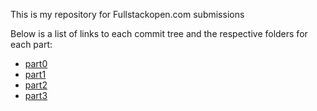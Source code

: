 This is my repository for Fullstackopen.com submissions

Below is a list of links to each commit tree and the respective folders for each part:

- [part0](https://github.com/katonsa/fullstackopen/tree/4e55df5f56b809d93406b20e788324460f7298c9/part0)
- [part1](https://github.com/katonsa/fullstackopen/tree/4e55df5f56b809d93406b20e788324460f7298c9/part1)
- [part2](https://github.com/katonsa/fullstackopen/tree/14a2b0b74b23491f6ea06b10dd92843d69b403e2/part2)
- [part3](https://github.com/katonsa/fullstackopen-part3)
